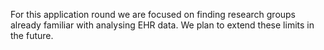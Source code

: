 For this application round we are focused on finding research groups already familiar with analysing EHR data. We plan to extend these limits in the future.
